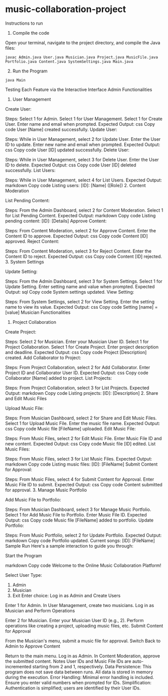 # music-collaboration-project

Instructions to run 

1. Compile the code

Open your terminal, navigate to the project directory, and compile the Java files:
```
javac Admin.java User.java Musician.java Project.java MusicFile.java Portfolio.java Content.java SystemSettings.java Main.java
```

2. Run the Program

```
java Main
```


Testing Each Feature via the Interactive Interface
Admin Functionalities
1. User Management

Create User:

Steps:
Select 1 for Admin.
Select 1 for User Management.
Select 1 for Create User.
Enter name and email when prompted.
Expected Output:
css
Copy code
User [Name] created successfully.
Update User:

Steps:
While in User Management, select 2 for Update User.
Enter the User ID to update.
Enter new name and email when prompted.
Expected Output:
css
Copy code
User [ID] updated successfully.
Delete User:

Steps:
While in User Management, select 3 for Delete User.
Enter the User ID to delete.
Expected Output:
css
Copy code
User [ID] deleted successfully.
List Users:

Steps:
While in User Management, select 4 for List Users.
Expected Output:
markdown
Copy code
Listing users:
[ID]: [Name] ([Role])
2. Content Moderation

List Pending Content:

Steps:
From the Admin Dashboard, select 2 for Content Moderation.
Select 1 for List Pending Content.
Expected Output:
markdown
Copy code
Listing pending content:
[ID]: [Details]
Approve Content:

Steps:
From Content Moderation, select 2 for Approve Content.
Enter the Content ID to approve.
Expected Output:
css
Copy code
Content [ID] approved.
Reject Content:

Steps:
From Content Moderation, select 3 for Reject Content.
Enter the Content ID to reject.
Expected Output:
css
Copy code
Content [ID] rejected.
3. System Settings

Update Setting:

Steps:
From the Admin Dashboard, select 3 for System Settings.
Select 1 for Update Setting.
Enter setting name and value when prompted.
Expected Output:
sql
Copy code
System settings updated.
View Setting:

Steps:
From System Settings, select 2 for View Setting.
Enter the setting name to view its value.
Expected Output:
css
Copy code
Setting [name] = [value]
Musician Functionalities
1. Project Collaboration

Create Project:

Steps:
Select 2 for Musician.
Enter your Musician User ID.
Select 1 for Project Collaboration.
Select 1 for Create Project.
Enter project description and deadline.
Expected Output:
css
Copy code
Project [Description] created.
Add Collaborator to Project:

Steps:
From Project Collaboration, select 2 for Add Collaborator.
Enter Project ID and Collaborator User ID.
Expected Output:
css
Copy code
Collaborator [Name] added to project.
List Projects:

Steps:
From Project Collaboration, select 3 for List Projects.
Expected Output:
markdown
Copy code
Listing projects:
[ID]: [Description]
2. Share and Edit Music Files

Upload Music File:

Steps:
From Musician Dashboard, select 2 for Share and Edit Music Files.
Select 1 for Upload Music File.
Enter the music file name.
Expected Output:
css
Copy code
Music file [FileName] uploaded.
Edit Music File:

Steps:
From Music Files, select 2 for Edit Music File.
Enter Music File ID and new content.
Expected Output:
css
Copy code
Music file [ID] edited.
List Music Files:

Steps:
From Music Files, select 3 for List Music Files.
Expected Output:
markdown
Copy code
Listing music files:
[ID]: [FileName]
Submit Content for Approval:

Steps:
From Music Files, select 4 for Submit Content for Approval.
Enter Music File ID to submit.
Expected Output:
css
Copy code
Content submitted for approval.
3. Manage Music Portfolio

Add Music File to Portfolio:

Steps:
From Musician Dashboard, select 3 for Manage Music Portfolio.
Select 1 for Add Music File to Portfolio.
Enter Music File ID.
Expected Output:
css
Copy code
Music file [FileName] added to portfolio.
Update Portfolio:

Steps:
From Music Portfolio, select 2 for Update Portfolio.
Expected Output:
markdown
Copy code
Portfolio updated. Current songs:
[ID]: [FileName]
Sample Run
Here's a sample interaction to guide you through:

Start the Program

markdown
Copy code
Welcome to the Online Music Collaboration Platform!

Select User Type:
1. Admin
2. Musician
3. Exit
Enter choice: 
Log in as Admin and Create Users

Enter 1 for Admin.
In User Management, create two musicians.
Log in as Musician and Perform Operations

Enter 2 for Musician.
Enter your Musician User ID (e.g., 2).
Perform operations like creating a project, uploading music files, etc.
Submit Content for Approval

From the Musician's menu, submit a music file for approval.
Switch Back to Admin to Approve Content

Return to the main menu.
Log in as Admin.
In Content Moderation, approve the submitted content.
Notes
User IDs and Music File IDs are auto-incremented starting from 2 and 1, respectively.
Data Persistence: This program does not save data between runs. All data is stored in memory during the execution.
Error Handling: Minimal error handling is included. Ensure you enter valid numbers when prompted for IDs.
Simplification: Authentication is simplified; users are identified by their User IDs.
